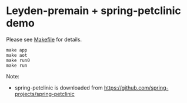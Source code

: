 # Leyden-premain + spring-petclinic demo

Please see [Makefile](Makefile) for details.

```
make app
make aot
make run0
make run
```

Note:

- spring-petclinic is downloaded from https://github.com/spring-projects/spring-petclinic
